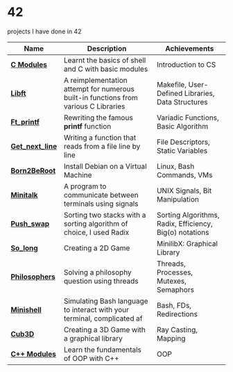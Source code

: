 # 42

projects I have done in 42

| Name            | Description | Achievements |
| --------------- | ----------- | ------------ |
| [**C Modules**](https://github.com/bugrahankaramollaoglu/42/tree/main/42_piscine)  | Learnt the basics of shell and C with basic modules  | Introduction to CS    |
| [**Libft**](https://github.com/bugrahankaramollaoglu/42/tree/main/42_libft) | A reimplementation attempt for numerous built-in functions from various C Libraries   | Makefile, User-Defined Libraries, Data Structures |
| [**Ft_printf**](https://github.com/bugrahankaramollaoglu/42/tree/main/42_printf)   | Rewriting the famous **printf** function   | Variadic Functions, Basic Algorithm  |
| [**Get_next_line**](https://github.com/bugrahankaramollaoglu/42/tree/main/42_getNextLine)|  Writing a function that reads from a file line by line  | File Descriptors, Static Variables   |
| [**Born2BeRoot**](https://github.com/bugrahankaramollaoglu/42/tree/main/42_B2BR)  | Install Debian on a Virtual Machine  | Linux, Bash Commands, VMs     |
| [**Minitalk**](https://github.com/bugrahankaramollaoglu/42/tree/main/42_minitalk)    | A program to communicate between terminals using signals  | UNIX Signals, Bit Manipulation    |
| [**Push_swap**](https://github.com/bugrahankaramollaoglu/42/tree/main/42_pushSwap)    | Sorting two stacks with a sorting algorithm of choice, I used Radix | Sorting Algorithms, Radix, Efficiency, Big(o) notations    |
| [**So_long**](https://github.com/bugrahankaramollaoglu/42/tree/main/42_soLong)   | Creating a 2D Game | MinilibX: Graphical Library    |
| [**Philosophers**](https://github.com/bugrahankaramollaoglu/42/tree/main/42_philosophers) | Solving a philosophy question using threads | Threads, Processes, Mutexes, Semaphors    |
| [**Minishell**](https://github.com/bugrahankaramollaoglu/42/tree/main/42_minishell)  | Simulating Bash language to interact with your terminal, complicated af  | Bash, FDs, Redirections  |
| [**Cub3D**](https://github.com/bugrahankaramollaoglu/42/tree/main/42_cub3D)       | Creating a 3D Game with a graphical library  | Ray Casting, Mapping  |
| [**C++ Modules**](https://github.com/bugrahankaramollaoglu/42/tree/main/42_cpp) | Learn the fundamentals of OOP with C++ | OOP  |

